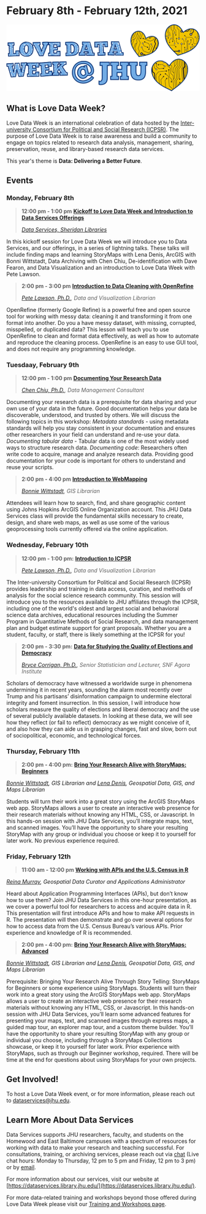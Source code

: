 # February 8th - February 12th, 2021

![LoveDataWeek](https://raw.githubusercontent.com/jhu-data-services/love-data-week/gh-pages/ldw-wide.png)

## What is Love Data Week?
Love Data Week is an international celebration of data hosted by the [Inter-university Consortium for Political and Social Research (ICPSR)](https://cms.icpsr.umich.edu/love-data-week-2021-international-events?utm_source=all&utm_medium=all&utm_campaign=LDW2021all). The purpose of Love Data Week is to raise awareness and build a community to engage on topics related to research data analysis, management, sharing, preservation, reuse, and library-based research data services. 

This year's theme is **Data: Delivering a Better Future**. 

## Events

### Monday, February 8th
> **12:00 pm - 1:00 pm** [**Kickoff to Love Data Week and Introduction to Data Services Offerings**](https://jh.zoom.us/meeting/register/tJcld--trDIvHtIbUZ_J5D6OeryCZJgvpIn9 )
> 
> [*Data Services, Sheridan Libraries*](https://dataservices.library.jhu.edu/)
>
In this kickoff session for Love Data Week we will introduce you to Data Services, and our offerings, in a series of lightning talks. These talks will include finding maps and learning StoryMaps with Lena Denis, ArcGIS with Bonni Wittstadt, Data Archiving with Chen Chiu, De-identification with Dave Fearon, and Data Visualization and an introduction to Love Data Week with Pete Lawson.


> **2:00 pm - 3:00 pm** [**Introduction to Data Cleaning with OpenRefine**](https://jh.zoom.us/meeting/register/tJYlf-ytrTgoG9MbOZgBf5-ts_dsC8ffKww- )
> 
> _[Pete Lawson, Ph.D.](https://www.library.jhu.edu/staff/peter-lawson/), Data and Visualization Librarian_
>
OpenRefine (formerly Google Refine) is a powerful free and open source tool for working with messy data: cleaning it and transforming it from one format into another. Do you a have messy dataset, with missing, corrupted, misspelled, or duplicated data? This lesson will teach you to use OpenRefine to clean and format data effectively, as well as how to automate and reproduce the cleaning process. OpenRefine is an easy to use GUI tool, and does not require any programming knowledge.

### Tuesdaay, February 9th
> **12:00 pm - 1:00 pm** [**Documenting Your Research Data**](https://jh.zoom.us/meeting/register/tJwqde6oqD4qEtXAvydSH4Dkk77Qi9aET2wZ)
> 
> _[Chen Chiu, Ph.D.](https://www.library.jhu.edu/staff/chen-chiu/), Data Management Consultant_
>
Documenting your research data is a prerequisite for data sharing and your own use of your data in the future. Good documentation helps your data be discoverable, understood, and trusted by others. We will discuss the following topics in this workshop: 
_Metadata standards_ - using metadata standards will help you stay consistent in your documentation and ensures other researchers in your field can understand and re-use your data. 
_Documenting tabular data_ -  Tabular data is one of the most widely used ways to structure research data. 
_Documenting code_: Researchers often write code to acquire, manage and analyze research data. Providing good documentation for your code is important for others to understand and reuse your scripts. 

> **2:00 pm - 4:00 pm** [**Introduction to WebMapping**](https://jh.zoom.us/meeting/register/tJIsc-yvpjgpHtb4654V7nkcdaQg14ktS4JD)
> 
> _[Bonnie Wittstadt](https://www.library.jhu.edu/staff/bonnie-wittstadt/), GIS Librarian_
>
Attendees will learn how to search, find, and share geographic content using Johns Hopkins ArcGIS Online Organization account. This JHU Data Services class will provide the fundamental skills necessary to create, design, and share web maps, as well as use some of the various geoprocessing tools currently offered via the online application. 

### Wednesday, February 10th
> **12:00 pm - 1:00 pm:** [**Introduction to ICPSR**](https://jh.zoom.us/meeting/register/tJAtduquqjovEtIV7N9rf8Zn2I0BCjaN8PLZ)
> 
> _[Pete Lawson, Ph.D.](https://www.library.jhu.edu/staff/peter-lawson/), Data and Visualization Librarian_
>
The Inter-university Consortium for Political and Social Research (ICPSR) provides leadership and training in data access, curation, and methods of analysis for the social science research community. This session will introduce you to the resources available to JHU affiliates through the ICPSR, including one of the world's oldest and largest social and behavioral science data archives, educational resources including the Summer Program in Quantitative Methods of Social Research, and data management plan and budget estimate support for grant proposals. Whether you are a student, faculty, or staff, there is likely something at the ICPSR for you!


> **2:00 pm - 3:30 pm:** [**Data for Studying the Quality of Elections and Democracy**](https://zoom.us/j/4124012148)
>
>*[Bryce Corrigan, Ph.D.](https://snfagora.jhu.edu/person/bryce-corrigan/), Senior Statistician and Lecturer, SNF Agora Institute*
>
Scholars of democracy have witnessed a worldwide surge in phenomena undermining it in recent years, sounding the alarm most recently over Trump and his partisans’ disinformation campaign to undermine electoral integrity and foment insurrection. In this session, I will introduce how scholars measure the quality of elections and liberal democracy and the use of several publicly available datasets. In looking at these data, we will see how they reflect (or fail to reflect) democracy as we might conceive of it, and also how they can aide us in grasping changes, fast and slow, born out of sociopolitical, economic, and technological forces.

### Thursday, February 11th
> **2:00 pm - 4:00 pm:** [**Bring Your Research Alive with StoryMaps: Beginners**](https://jhu.libcal.com/event/7498271)
>
*[Bonnie Wittstadt](https://www.library.jhu.edu/staff/bonnie-wittstadt/), GIS Librarian and [Lena Denis](https://www.library.jhu.edu/staff/lena-denis/), Geospatial Data, GIS, and Maps Librarian*
>
Students will turn their work into a great story using the ArcGIS StoryMaps web app.  StoryMaps allows a user to create an interactive web presence for their research materials without knowing any HTML, CSS, or Javascript.  In this hands-on session with JHU Data Services, you’ll integrate maps, text, and scanned images.  You’ll have the opportunity to share your resulting StoryMap with any group or individual you choose or keep it to yourself for later work. No previous experience required. 

### Friday, February 12th
> **11:00 am - 12:00 pm** [**Working with APIs and the U.S. Census in R**](https://jh.zoom.us/meeting/register/tJwsdeyoqTMiE9EO3wUt554C-yk6iqnOWxuF)
>
*[Reina Murray](https://www.library.jhu.edu/staff/reina-chano-murray/), Geospatial Data Curator and Applications Administrator* 
>
Heard about Application Programming Interfaces (APIs), but don’t know how to use them? Join JHU Data Services in this one-hour presentation, as we cover a powerful tool for researchers to access and acquire data in R. This presentation will first introduce APIs and how to make API requests in R. The presentation will then demonstrate and go over several options for how to access data from the U.S. Census Bureau’s various APIs. Prior experience and knowledge of R is recommended.


> **2:00 pm - 4:00 pm:** [**Bring Your Research Alive with StoryMaps: Advanced**](https://jhu.libcal.com/event/7498289)
>
*[Bonnie Wittstadt](https://www.library.jhu.edu/staff/bonnie-wittstadt/), GIS Librarian and [Lena Denis](https://www.library.jhu.edu/staff/lena-denis/), Geospatial Data, GIS, and Maps Librarian*
>
Prerequisite: Bringing Your Research Alive Through Story Telling: StoryMaps for Beginners or some experience using StoryMaps. Students will turn their work into a great story using the ArcGIS StoryMaps web app.  StoryMaps allows a user to create an interactive web presence for their research materials without knowing any HTML, CSS, or Javascript.  In this hands-on session with JHU Data Services, you’ll learn some advanced features for presenting your maps, text, and scanned images through express maps, a guided map tour, an explorer map tour, and a custom theme builder.  You’ll have the opportunity to share your resulting StoryMap with any group or individual you choose, including through a StoryMaps Collections showcase, or keep it to yourself for later work. Prior experience with StoryMaps, such as through our Beginner workshop, required.  There will be time at the end for questions about using StoryMaps for your own projects. 

## Get Involved! 
To host a Love Data Week event, or for more information, please reach out to [dataservices@jhu.edu](dataservices@jhu.edu).

## Learn More About Data Services

Data Services supports JHU researchers, faculty, and students on the Homewood and East Baltimore campuses with a spectrum of resources for working with data to make your research and teaching successful. For consulta tions, training, or archiving services, please reach out via [chat](https://v2.libanswers.com/chati.php?hash=8b19eda5bc7bc7b80e623cad56abdd12) (Live chat hours: Monday to Thursday, 12 pm to 5 pm and Friday, 12 pm to 3 pm) or by [email](dataservices@jhu.edu).

For more information about our services, visit our website at [https://dataservices.library.jhu.edu/](https://dataservices.library.jhu.edu/).

For more data-related training and workshops beyond those offered during Love Data Week please visit our [Training and Workshops page](https://dataservices.library.jhu.edu/training-workshops/).
